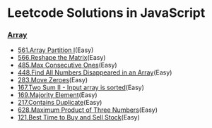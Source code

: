 # Leetcode Solutions in JavaScript

### [Array](https://github.com/Aaaaaaaty/Leetcode/tree/master/Array)
 - [561.Array Partition I](https://github.com/Aaaaaaaty/Leetcode/blob/master/Array/ArrayPartitionI.js)(Easy)
 - [566.Reshape the Matrix](https://github.com/Aaaaaaaty/Leetcode/blob/master/Array/ReshapetheMatrix.js)(Easy)
 - [485.Max Consecutive Ones](https://github.com/Aaaaaaaty/Leetcode/blob/master/Array/MaxConsecutiveOnes.js)(Easy)
 - [448.Find All Numbers Disappeared in an Array](https://github.com/Aaaaaaaty/Leetcode/blob/master/Array/FindAllNumbersDisappearedinanArray.js)(Easy)
 - [283.Move Zeroes](https://github.com/Aaaaaaaty/Leetcode/blob/master/Array/MoveZeroes.js)(Easy)
 - [167.Two Sum II - Input array is sorted](https://github.com/Aaaaaaaty/Leetcode/blob/master/Array/TwoSumII.js)(Easy)
 - [169.Majority Element](https://github.com/Aaaaaaaty/Leetcode/blob/master/Array/MajorityElement.js)(Easy)
 - [217.Contains Duplicate](https://github.com/Aaaaaaaty/Leetcode/blob/master/Array/ContainsDuplicate.js)(Easy)
 - [628.Maximum Product of Three Numbers](https://github.com/Aaaaaaaty/Leetcode/blob/master/Array/MaximumProductofThreeNumbers.js)(Easy)
 - [121.Best Time to Buy and Sell Stock](https://github.com/Aaaaaaaty/Leetcode/blob/master/Array/BestTimeBuyandSellStock.js)(Easy)